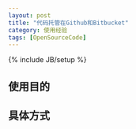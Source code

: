 ```yaml
---
layout: post
title: "代码托管在Github和Bitbucket"
category: 使用经验
tags: [OpenSourceCode]
---
```

{% include JB/setup %}

## 使用目的
## 具体方式